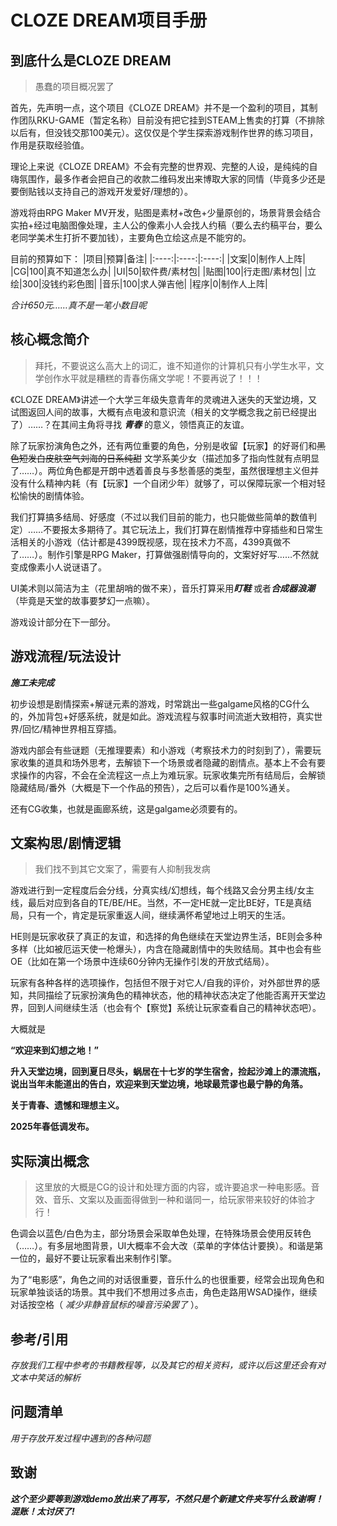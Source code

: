 
# CLOZE DREAM项目手册
## 到底什么是CLOZE DREAM
>愚蠢的项目概况罢了

首先，先声明一点，这个项目《CLOZE DREAM》并不是一个盈利的项目，其制作团队RKU-GAME（暂定名称）目前没有把它挂到STEAM上售卖的打算（不排除以后有，但没钱交那100美元）。这仅仅是个学生探索游戏制作世界的练习项目，作用是获取经验值。  

理论上来说《CLOZE DREAM》不会有完整的世界观、完整的人设，是纯纯的自嗨氛围作，最多作者会把自己的收款二维码发出来博取大家的同情（毕竟多少还是要倒贴钱以支持自己的游戏开发爱好/理想的）。

游戏将由RPG Maker MV开发，贴图是素材+改色+少量原创的，场景背景会结合实拍+经过电脑图像处理，主人公的像素小人会找人约稿（要么去约稿平台，要么老同学美术生打折不要加钱），主要角色立绘这点是不能穷的。

目前的预算如下：
|项目|预算|备注|
|:----:|:----:|:----:|
|文案|0|制作人上阵|
|CG|100|真不知道怎么办|
|UI|50|软件费/素材包|
|贴图|100|行走图/素材包|
|立绘|300|没钱约彩色图|
|音乐|100|求人弹吉他|
|程序|0|制作人上阵|

*合计650元……真不是一笔小数目呢*

## 核心概念简介
>拜托，不要说这么高大上的词汇，谁不知道你的计算机只有小学生水平，文学创作水平就是糟糕的青春伤痛文学呢！不要再说了！！！

《CLOZE DREAM》讲述一个大学三年级失意青年的灵魂进入迷失的天堂边境，又试图返回人间的故事，大概有点电波和意识流（相关的文学概念我之前已经提出了）……？在其间主角将寻找 ***青春*** 的意义，领悟真正的友谊。

除了玩家扮演角色之外，还有两位重要的角色，分别是收留【玩家】的好哥们和~~黑色短发白皮肤空气刘海的日系纯甜~~ 文学系美少女（描述加多了指向性就有点明显了……）。两位角色都是开朗中透着善良与多愁善感的类型，虽然很理想主义但并没有什么精神内耗（有【玩家】一个自闭少年）就够了，可以保障玩家一个相对轻松愉快的剧情体验。

我们打算搞多结局、好感度（不过以我们目前的能力，也只能做些简单的数值判定）……不要报太多期待了。其它玩法上，我们打算在剧情推荐中穿插些和日常生活相关的小游戏（估计都是4399既视感，现在技术力不高，4399真做不了……）。制作引擎是RPG Maker，打算做强剧情导向的，文案好好写……不然就变成像素小人说谜语了。

UI美术则以简洁为主（花里胡哨的做不来），音乐打算采用***盯鞋*** 或者***合成器浪潮***（毕竟是天堂的故事要梦幻一点嘛）。

游戏设计部分在下一部分。

## 游戏流程/玩法设计
***施工未完成***

初步设想是剧情探索+解谜元素的游戏，时常跳出一些galgame风格的CG什么的，外加背包+好感系统，就是如此。游戏流程与叙事时间流逝大致相符，真实世界/回忆/精神世界相互穿插。

游戏内部会有些谜题（无推理要素）和小游戏（考察技术力的时刻到了），需要玩家收集的道具和场外思考，去解锁下一个场景或者隐藏的剧情点。基本上不会有要求操作的内容，不会在全流程这一点上为难玩家。玩家收集完所有结局后，会解锁隐藏结局/番外（大概是下一个作品的预告），之后可以看作是100%通关。

还有CG收集，也就是画廊系统，这是galgame必须要有的。

## 文案构思/剧情逻辑
> 我们找不到其它文案了，需要有人抑制我发病  
 
 游戏进行到一定程度后会分线，分真实线/幻想线，每个线路又会分男主线/女主线，最后对应到各自的TE/BE/HE。当然，不一定HE就一定比BE好，TE是真结局，只有一个，肯定是玩家重返人间，继续满怀希望地过上明天的生活。

 HE则是玩家收获了真正的友谊，和选择的角色继续在天堂边界生活，BE则会多种多样（比如被厄运天使一枪爆头），内含在隐藏剧情中的失败结局。其中也会有些OE（比如在第一个场景中连续60分钟内无操作引发的开放式结局）。

玩家有各种各样的选项操作，包括但不限于对它人/自我的评价，对外部世界的感知，共同描绘了玩家扮演角色的精神状态，他的精神状态决定了他能否离开天堂边界，回到人间继续生活（也会有个【察觉】系统让玩家查看自己的精神状态吧）。

大概就是

**“欢迎来到幻想之地！”**

**升入天堂边境，回到夏日尽头，蜗居在十七岁的学生宿舍，捡起沙滩上的漂流瓶，说出当年未能道出的告白，欢迎来到天堂边境，地球最荒谬也最宁静的角落。**

**关于青春、遗憾和理想主义。**

**2025年春低调发布。**

## 实际演出概念
>这里放的大概是CG的设计和处理方面的内容，或许要追求一种电影感。音效、音乐、文案以及画面得做到一种和谐同一，给玩家带来较好的体验才行！

色调会以蓝色/白色为主，部分场景会采取单色处理，在特殊场景会使用反转色（……）。有多层地图背景，UI大概率不会大改（菜单的字体估计要换）。和谐是第一位的，最好不要让玩家看出来制作引擎。

为了“电影感”，角色之间的对话很重要，音乐什么的也很重要，经常会出现角色和玩家单独谈话的场景。其中我们不想用过多点击，角色走路用WSAD操作，继续对话按空格（ *减少非静音鼠标的噪音污染罢了* ）。




## 参考/引用
*存放我们工程中参考的书籍教程等，以及其它的相关资料，或许以后这里还会有对文本中笑话的解析*

## 问题清单
*用于存放开发过程中遇到的各种问题*

## 致谢
***这个至少要等到游戏demo放出来了再写，不然只是个新建文件夹写什么致谢啊！混账！太讨厌了!***



